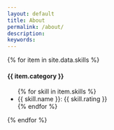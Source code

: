 ```yaml
---
layout: default
title: About
permalink: /about/
description:
keywords:
---
```


{% for item in site.data.skills %}
<h4>{{ item.category }}</h4>
<ul>
    {% for skill in item.skills %}
    <li class="skill">{{ skill.name }}: {{ skill.rating }}</li> 
    {% endfor %}
</ul>
{% endfor %}